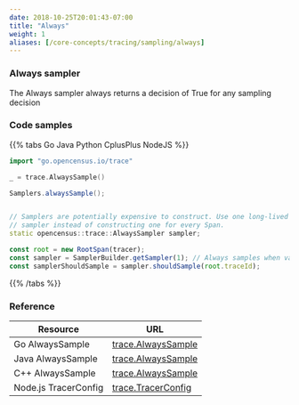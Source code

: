 ```yaml
---
date: 2018-10-25T20:01:43-07:00
title: "Always"
weight: 1
aliases: [/core-concepts/tracing/sampling/always]
---
```


### Always sampler
The Always sampler always returns a decision of True for any sampling decision

### Code samples
{{% tabs Go Java Python CplusPlus NodeJS %}}
```go
import "go.opencensus.io/trace"

_ = trace.AlwaysSample()
```

```java
Samplers.alwaysSample();
```

```py
```

```cpp
// Samplers are potentially expensive to construct. Use one long-lived
// sampler instead of constructing one for every Span.
static opencensus::trace::AlwaysSampler sampler;
```

```js
const root = new RootSpan(tracer);
const sampler = SamplerBuilder.getSampler(1); // Always samples when value is >= 1
const samplerShouldSample = sampler.shouldSample(root.traceId);
```
{{% /tabs %}}

### Reference
Resource|URL
---|---
Go AlwaysSample|[trace.AlwaysSample](https://godoc.org/go.opencensus.io/trace#AlwaysSample)
Java AlwaysSample|[trace.AlwaysSample](https://static.javadoc.io/io.opencensus/opencensus-api/0.16.1/io/opencensus/trace/samplers/Samplers.html#alwaysSample--)
C++ AlwaysSample|[trace.AlwaysSample](https://github.com/census-instrumentation/opencensus-cpp/blob/c5e59c48a3c40a7da737391797423b88e93fd4bb/opencensus/trace/sampler.h#L69)
Node.js TracerConfig|[trace.TracerConfig](https://github.com/census-instrumentation/opencensus-node/blob/master/packages/opencensus-core/src/trace/config/types.ts#L35)
